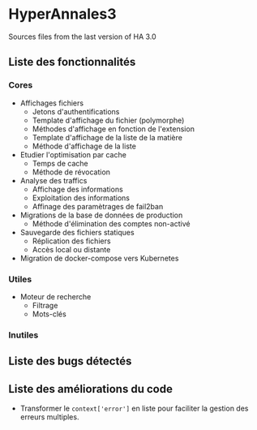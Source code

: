 # HyperAnnales3
Sources files from the last version of HA 3.0

## Liste des fonctionnalités

### Cores
- Affichages fichiers
  - Jetons d'authentifications
  - Template d'affichage du fichier (polymorphe)
  - Méthodes d'affichage en fonction de l'extension
  - Template d'affichage de la liste de la matière
  - Méthode d'affichage de la liste
- Etudier l'optimisation par cache
  - Temps de cache
  - Méthode de révocation
- Analyse des traffics
  - Affichage des informations
  - Exploitation des informations
  - Affinage des paramètrages de fail2ban
- Migrations de la base de données de production
  - Méthode d'élimination des comptes non-activé
- Sauvegarde des fichiers statiques
  - Réplication des fichiers
  - Accès local ou distante
- Migration de docker-compose vers Kubernetes

### Utiles
- Moteur de recherche
  - Filtrage
  - Mots-clés

### Inutiles

## Liste des bugs détectés

## Liste des améliorations du code

- Transformer le `context['error']` en liste pour faciliter la gestion des erreurs multiples.

